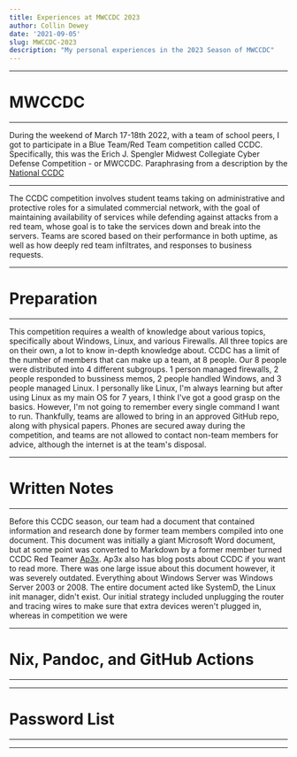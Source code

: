 ```yaml
---
title: Experiences at MWCCDC 2023
author: Collin Dewey
date: '2021-09-05'
slug: MWCCDC-2023
description: "My personal experiences in the 2023 Season of MWCCDC"
---
```

---
# MWCCDC
---

During the weekend of March 17-18th 2022, with a team of school peers, I got to participate in a Blue Team/Red Team competition called CCDC. Specifically, this was the Erich J. Spengler Midwest Collegiate Cyber Defense Competition - or MWCCDC. Paraphrasing from a description by the [National CCDC](https://nationalccdc.org/index.php/competition/about-ccdc/mission)

---

The CCDC competition involves student teams taking on administrative and protective roles for a simulated commercial network, with the goal of maintaining availability of services while defending against attacks from a red team, whose goal is to take the services down and break into the servers. Teams are scored based on their performance in both uptime, as well as how deeply red team infiltrates, and responses to business requests.

---
# Preparation
---

This competition requires a wealth of knowledge about various topics, specifically about Windows, Linux, and various Firewalls. All three topics are on their own, a lot to know in-depth knowledge about. CCDC has a limit of the number of members that can make up a team, at 8 people. Our 8 people were distributed into 4 different subgroups. 1 person managed firewalls, 2 people responded to bussiness memos, 2 people handled Windows, and 3 people managed Linux. I personally like Linux, I'm always learning but after using Linux as my main OS for 7 years, I think I've got a good grasp on the basics. However, I'm not going to remember every single command I want to run. Thankfully, teams are allowed to bring in an approved GitHub repo, along with physical papers. Phones are secured away during the competition, and teams are not allowed to contact non-team members for advice, although the internet is at the team's disposal.

---
# Written Notes
---

Before this CCDC season, our team had a document that contained information and research done by former team members compiled into one document. This document was initially a giant Microsoft Word document, but at some point was converted to Markdown by a former member turned CCDC Red Teamer [Ap3x](https://github.com/Ap3x). Ap3x also has blog posts about CCDC if you want to read more. There was one large issue about this document however, it was severely outdated. Everything about Windows Server was Windows Server 2003 or 2008. The entire document acted like SystemD, the Linux init manager, didn't exist. Our initial strategy included unplugging the router and tracing wires to make sure that extra devices weren't plugged in, whereas in competition we were 

---
# Nix, Pandoc, and GitHub Actions
---


---
# Password List
---


---
